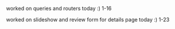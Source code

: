 worked on queries and routers today :) 1-16

worked on slideshow and review form for details page today :) 1-23
